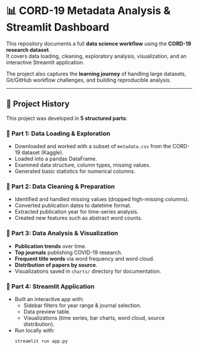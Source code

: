 # 📊 CORD-19 Metadata Analysis & Streamlit Dashboard

This repository documents a full **data science workflow** using the **CORD-19 research dataset**.  
It covers data loading, cleaning, exploratory analysis, visualization, and an interactive Streamlit application.  

The project also captures the **learning journey** of handling large datasets, Git/GitHub workflow challenges, and building reproducible analysis.

---

## 📖 Project History

This project was developed in **5 structured parts**:

### 🔹 Part 1: Data Loading & Exploration
- Downloaded and worked with a subset of `metadata.csv` from the CORD-19 dataset (Kaggle).
- Loaded into a pandas DataFrame.
- Examined data structure, column types, missing values.
- Generated basic statistics for numerical columns.

### 🔹 Part 2: Data Cleaning & Preparation
- Identified and handled missing values (dropped high-missing columns).
- Converted publication dates to datetime format.
- Extracted publication year for time-series analysis.
- Created new features such as abstract word counts.

### 🔹 Part 3: Data Analysis & Visualization
- **Publication trends** over time.
- **Top journals** publishing COVID-19 research.
- **Frequent title words** via word frequency and word cloud.
- **Distribution of papers by source**.
- Visualizations saved in `charts/` directory for documentation.

### 🔹 Part 4: Streamlit Application
- Built an interactive app with:
  - Sidebar filters for year range & journal selection.
  - Data preview table.
  - Visualizations (time series, bar charts, word cloud, source distribution).
- Run locally with:
  ```bash
  streamlit run app.py
